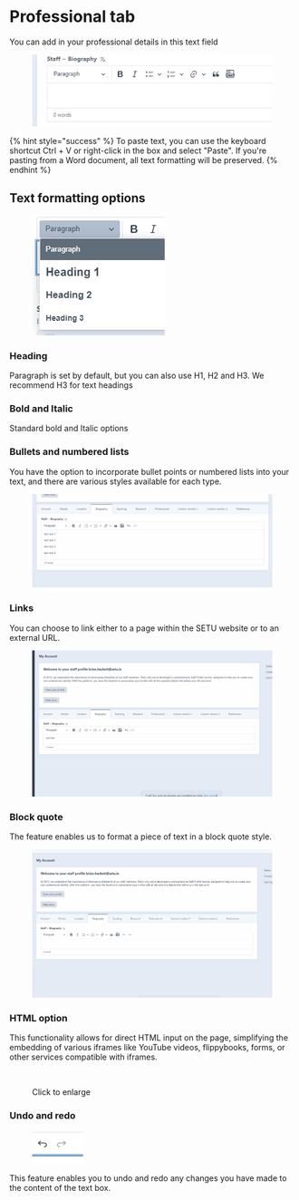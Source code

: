 # Professional tab

You can add in your professional details in this text field

<figure><img src=".gitbook/assets/bio.png" alt=""><figcaption></figcaption></figure>

{% hint style="success" %}
To paste text, you can use the keyboard shortcut Ctrl + V or right-click in the box and select "Paste". If you're pasting from a Word document, all text formatting will be preserved.
{% endhint %}

## Text formatting options&#x20;

<figure><img src=".gitbook/assets/staff-text.png" alt=""><figcaption></figcaption></figure>

### Heading&#x20;

Paragraph is set by default, but you can also use H1, H2 and H3. We recommend H3 for text headings&#x20;

### Bold and Italic

Standard bold and Italic options&#x20;

### Bullets and numbered lists&#x20;

You have the option to incorporate bullet points or numbered lists into your text, and there are various styles available for each type.

<figure><img src=".gitbook/assets/staff-lists.gif" alt=""><figcaption></figcaption></figure>

### Links&#x20;

You can choose to link either to a page within the SETU website or to an external URL.

<figure><img src=".gitbook/assets/staff-links.gif" alt=""><figcaption></figcaption></figure>

### Block quote&#x20;

The feature enables us to format a piece of text in a block quote style.



<figure><img src=".gitbook/assets/staff-blockquote.gif" alt=""><figcaption></figcaption></figure>

### HTML option&#x20;

This functionality allows for direct HTML input on the page, simplifying the embedding of various iframes like YouTube videos, flippybooks, forms, or other services compatible with iframes.



<figure><img src=".gitbook/assets/staff-embed.gif" alt=""><figcaption><p>Click to enlarge</p></figcaption></figure>

### Undo and redo&#x20;

<figure><img src=".gitbook/assets/undo.png" alt=""><figcaption></figcaption></figure>

This feature enables you to undo and redo any changes you have made to the content of the text box.
